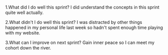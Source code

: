 1.What did I do well this sprint?
I did understand the concepts in this sprint quite well actually.

2.What didn't I do well this sprint?
I was distracted by other things happened in my personal life last week so hadn't spent enough time playing with my website. 

3.What can I improve on next sprint?
Gain inner peace so I can meet my cohort down the river.